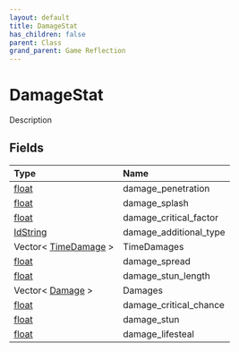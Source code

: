 ```yaml
---
layout: default
title: DamageStat
has_children: false
parent: Class
grand_parent: Game Reflection
---
```

# DamageStat
Description 

## Fields

| Type | Name |
|:-------------|:--------------|
| [float](/docs/game-reflection/components/float) | damage_penetration |
| [float](/docs/game-reflection/components/float) | damage_splash |
| [float](/docs/game-reflection/components/float) | damage_critical_factor |
| [IdString](/docs/game-reflection/components/id_string) | damage_additional_type |
| Vector< [TimeDamage](/docs/game-reflection/classes/time_damage) > | TimeDamages |
| [float](/docs/game-reflection/components/float) | damage_spread |
| [float](/docs/game-reflection/components/float) | damage_stun_length |
| Vector< [Damage](/docs/game-reflection/classes/damage) > | Damages |
| [float](/docs/game-reflection/components/float) | damage_critical_chance |
| [float](/docs/game-reflection/components/float) | damage_stun |
| [float](/docs/game-reflection/components/float) | damage_lifesteal |

